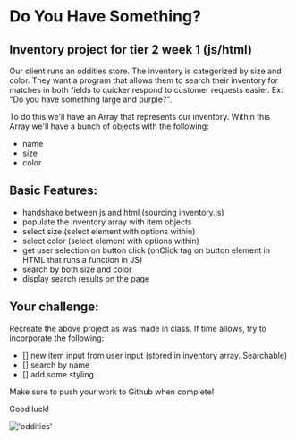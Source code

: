 Do You Have Something?
======================
Inventory project for tier 2 week 1 (js/html)
---------------------------------------------
Our client runs an oddities store. The inventory is categorized by size and color. They want a program that allows them to search their inventory for matches in both fields to quicker respond to customer requests easier. Ex: "Do you have something large and purple?".

To do this we'll have an Array that represents our inventory. Within this Array we'll have a bunch of objects with the following:
* name
* size
* color

Basic Features:
---------------
* handshake between js and html (sourcing inventory.js)
* populate the inventory array with item objects
* select size (select element with options within)
* select color (select element with options within)
* get user selection on button click (onClick tag on button element in HTML that runs a function in JS)
* search by both size and color
* display search results on the page

Your challenge:
---------------
Recreate the above project as was made in class. If time allows, try to incorporate the following:
* [] new item input from user input (stored in inventory array. Searchable)
* [] search by name
* [] add some styling

Make sure to push your work to Github when complete!

Good luck!

!['oddities'](https://farm3.staticflickr.com/2522/4172610273_af092093d3_z.jpg)
